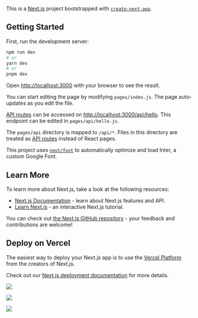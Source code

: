 This is a [Next.js](https://nextjs.org/) project bootstrapped with [`create-next-app`](https://github.com/vercel/next.js/tree/canary/packages/create-next-app).

## Getting Started

First, run the development server:

```bash
npm run dev
# or
yarn dev
# or
pnpm dev
```

Open [http://localhost:3000](http://localhost:3000) with your browser to see the result.

You can start editing the page by modifying `pages/index.js`. The page auto-updates as you edit the file.

[API routes](https://nextjs.org/docs/api-routes/introduction) can be accessed on [http://localhost:3000/api/hello](http://localhost:3000/api/hello). This endpoint can be edited in `pages/api/hello.js`.

The `pages/api` directory is mapped to `/api/*`. Files in this directory are treated as [API routes](https://nextjs.org/docs/api-routes/introduction) instead of React pages.

This project uses [`next/font`](https://nextjs.org/docs/basic-features/font-optimization) to automatically optimize and load Inter, a custom Google Font.

## Learn More

To learn more about Next.js, take a look at the following resources:

- [Next.js Documentation](https://nextjs.org/docs) - learn about Next.js features and API.
- [Learn Next.js](https://nextjs.org/learn) - an interactive Next.js tutorial.

You can check out [the Next.js GitHub repository](https://github.com/vercel/next.js/) - your feedback and contributions are welcome!

## Deploy on Vercel

The easiest way to deploy your Next.js app is to use the [Vercel Platform](https://vercel.com/new?utm_medium=default-template&filter=next.js&utm_source=create-next-app&utm_campaign=create-next-app-readme) from the creators of Next.js.

Check out our [Next.js deployment documentation](https://nextjs.org/docs/deployment) for more details.

[![](https://mermaid.ink/img/pako:eNqFkU1PwzAMhv-KlVMmdeJeoUmVhsRhSKgDDhAOpvHaiOZjSSqE1v13srYbRRx2i-3nfe3YB1ZZSSxntUfXwKYURpjm7d4GpyK277Bcrvqtqk2AZ9cDcl5IrcxiceJwqBZSBliTQx81mRh6kJz_xiMqZ6itovUn7A93--FvVlNtbv-i6CtA4ZxV5twAXZqjbQfJvDLXbVSIAUprdcjgbt8pNyAZYBrmicLJx1Pk_D8y-F6wydSNq2hsmuYRo0oklLTvRifnOZ-yg_pcGcWpzxU1y5gmr1HJdIuDMACCxYY0CZanp0T_KZgwx8RhF-3221Qsj76jjHVOYqS1wnRCzfIdtiFlHZrX9LFLTFKlzT6Mx66s2amaHX8AIhqx6A?type=png)](https://mermaid.live/edit#pako:eNqFkU1PwzAMhv-KlVMmdeJeoUmVhsRhSKgDDhAOpvHaiOZjSSqE1v13srYbRRx2i-3nfe3YB1ZZSSxntUfXwKYURpjm7d4GpyK277Bcrvqtqk2AZ9cDcl5IrcxiceJwqBZSBliTQx81mRh6kJz_xiMqZ6itovUn7A93--FvVlNtbv-i6CtA4ZxV5twAXZqjbQfJvDLXbVSIAUprdcjgbt8pNyAZYBrmicLJx1Pk_D8y-F6wydSNq2hsmuYRo0oklLTvRifnOZ-yg_pcGcWpzxU1y5gmr1HJdIuDMACCxYY0CZanp0T_KZgwx8RhF-3221Qsj76jjHVOYqS1wnRCzfIdtiFlHZrX9LFLTFKlzT6Mx66s2amaHX8AIhqx6A)

[![](https://mermaid.ink/img/pako:eNpVUMtqwzAQ_JVFJxkSejclEPChhQRKDTmk6mFrbWNRWyu0MiXE-fcKmeL2trMzs4-5qY4tqVpdIoYeDq_GG2_fGu4Sx3fYbnfzgS8Cz34GG7ReiMeP-LB74ZhwqKriCEV6cvQtsA-BnU8j-SQzYHb97fwztJQE2kCdw8Gl6wwiWq940YoU7RNLcHkj7K0VSAwNBYxl6Ay91r98OW7lqkpt1EhxRGfznzfjAYxKPY1kVJ1Li_HLKOPvWYdT4vbqO1WnONFGTcFiosZhjmdU9ScOkrsB_Zl5xWRdDuW4BFnyvP8AzS93kg?type=png)](https://mermaid.live/edit#pako:eNpVUMtqwzAQ_JVFJxkSejclEPChhQRKDTmk6mFrbWNRWyu0MiXE-fcKmeL2trMzs4-5qY4tqVpdIoYeDq_GG2_fGu4Sx3fYbnfzgS8Cz34GG7ReiMeP-LB74ZhwqKriCEV6cvQtsA-BnU8j-SQzYHb97fwztJQE2kCdw8Gl6wwiWq940YoU7RNLcHkj7K0VSAwNBYxl6Ay91r98OW7lqkpt1EhxRGfznzfjAYxKPY1kVJ1Li_HLKOPvWYdT4vbqO1WnONFGTcFiosZhjmdU9ScOkrsB_Zl5xWRdDuW4BFnyvP8AzS93kg)

[![](https://mermaid.ink/img/pako:eNptkk9LAzEQxb9KyGkLLd4XKSgVFFos1nrQeJhuxt3QzR-SLFK6_e7OJqW60lvy3u9lZsIceWUl8pLXHlzDli_CCOM-1hAVmvjJZrN5_-zQBHbnXM8aVxSPVuPtzt_M11DjZDIEGpfAjaoJ3BIXiBtuidu6TIVMLW0d2JPpWUsQXZTJdpvte2v3qZpVJmpqomc7KIpBTq_9cXJuB7k4tljFwBa2itZTC5JaSFqKZflq4lVpJD6O-EG8_j468OfGgkQ3rnIxRzO9KfwezRR6BpQc9P9DhVFyBS6wB42-RlMdeoa6KEhLoYucE6jPfRpJtVr01CDSz12wXGkwckAYPuVkalCSNuAoDGOCxwY1Cl7SUYLfCy7MiTjoot0cTMXL6Duc8s5JiLhQQIujefkFbSDVgXm39veOUtGvr_KKpU07_QAeB9eG?type=png)](https://mermaid.live/edit#pako:eNptkk9LAzEQxb9KyGkLLd4XKSgVFFos1nrQeJhuxt3QzR-SLFK6_e7OJqW60lvy3u9lZsIceWUl8pLXHlzDli_CCOM-1hAVmvjJZrN5_-zQBHbnXM8aVxSPVuPtzt_M11DjZDIEGpfAjaoJ3BIXiBtuidu6TIVMLW0d2JPpWUsQXZTJdpvte2v3qZpVJmpqomc7KIpBTq_9cXJuB7k4tljFwBa2itZTC5JaSFqKZflq4lVpJD6O-EG8_j468OfGgkQ3rnIxRzO9KfwezRR6BpQc9P9DhVFyBS6wB42-RlMdeoa6KEhLoYucE6jPfRpJtVr01CDSz12wXGkwckAYPuVkalCSNuAoDGOCxwY1Cl7SUYLfCy7MiTjoot0cTMXL6Duc8s5JiLhQQIujefkFbSDVgXm39veOUtGvr_KKpU07_QAeB9eG)